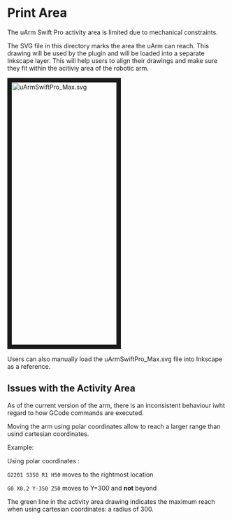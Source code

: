 # Print Area

The uArm Swift Pro activity area is limited due to mechanical constraints.

The SVG file in this directory marks the area the uArm can reach. This drawing will be used by the plugin 
and will be loaded into a separate Inkscape layer. This will help users to align their drawings and make sure
they fit within the acitiviy area of the robotic arm.

<img src="https://github.com/fdraeger/uArmSwiftPro_InkscapePlugin/printarea/uArmSwiftPro_Max.svg" 
alt="uArmSwiftPro_Max.svg" width="240" height="600" border="10" />

Users can also manually load the uArmSwiftPro_Max.svg file into Inkscape as a reference. 

## Issues with the Activity Area

As of the current version of the arm, there is an inconsistent behaviour iwht regard to how GCode commands are executed.

Moving the arm using polar coordinates allow to reach a larger range than usind cartesian coordinates.

Example:

Using polar coordinates :

`G2201 S350 R1 H50` moves to the rightmost location

`G0 X0.2 Y-350 Z50` moves to Y=300 and **not** beyond

The green line in the activity area drawing indicates the maximum reach when using cartesian coordinates: a radius of 300.

